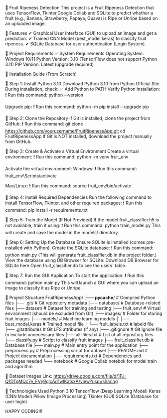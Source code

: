 🍎 Fruit Ripeness Detection
This project is a Fruit Ripeness Detection that uses TensorFlow, Tkinter,Google Collab and SQLite to predict whether a fruit (e.g., Banana, Strawberry, Papaya, Guava) is Ripe or Unripe based on an uploaded image.

📌 Features
✔ Graphical User Interface (GUI) to upload an image and get a prediction.
✔ Trained CNN Model (best_model.keras) to classify fruit ripeness.
✔ SQLite Database for user authentication (Login System).

📌 Project Requirements
✅ System Requirements
Operating System: Windows 10/11
Python Version: 3.10 (TensorFlow does not support Python 3.11)
PIP Version: Latest (upgrade required)

📌 Installation Guide (From Scratch)

🔹 Step 1: Install Python 3.10
Download Python 3.10 from Python Official Site
During installation, check: ✅ Add Python to PATH
Verify Python installation:
❗ Run this command:
python --version

Upgrade pip:
❗ Run this command:
python -m pip install --upgrade pip

🔹 Step 2: Clone the Repository
If Git is installed, clone the project from GitHub:
❗ Run this command:
git clone https://github.com/yourusername/FruitRipenessApp.git
cd FruitRipenessApp
If Git is NOT installed, download the project manually from GitHub.

🔹 Step 3: Create & Activate a Virtual Environment
Create a virtual environment:
❗ Run this command:
python -m venv fruit_env

Activate the virtual environment:
Windows:
❗ Run this command:
fruit_env\Scripts\activate

Mac/Linux:
❗ Run this command:
source fruit_env/bin/activate

🔹 Step 4: Install Required Dependencies
Run the following command to install TensorFlow, Tkinter, and other required packages:
❗ Run this command:
pip install -r requirements.txt

🔹 Step 5: Train the Model (If Not Provided)
If the model fruit_classifier.h5 is not available, train it using:
❗ Run this command:
python train_model.py
This will create and save the model in the models/ directory.

🔹 Step 6: Setting Up the Database
Ensure SQLite is installed (comes pre-installed with Python).
Create the SQLite database:
❗ Run this command:
python main.py
(This will generate fruit_classifier.db in the project folder.)
View the database using DB Browser for SQLite:
Download DB Browser for SQLite here
Open fruit_classifier.db to see the users' table.

🔹 Step 7: Run the GUI Application
To start the application:
❗ Run this command:
python main.py
This will launch a GUI where you can upload an image to classify it as Ripe or Unripe.

🔹 Project Structure
FruitRipenessApp/
├── __pycache__/               # Compiled Python files
├── .git/                      # Git repository metadata
├── database/                  # Database-related files
├── dataset/                   # Dataset for training and testing
├── fruit_env/                 # Virtual environment (should be excluded from Git)
├── images/                    # Folder for storing fruit images
├── models/                    # Machine learning models
│   ├── best_model.keras       # Trained model file
│   └── fruit_labels.txt       # labeld file
├── .gitattributes             # Git LFS attributes (if any)
├── .gitignore                 # Git ignore file to exclude unnecessary files
├── all-files.txt              # List of all repository files
├── classify.py                # Script to classify fruit images
├── fruit_classifier.db        # Database file
├── main.py                    # Main entry point for the application
├── preprocess.py              # Preprocessing script for dataset
├── README.md                  # Project documentation
├── requirements.txt           # Dependencies and packages needed
└── notebook                   # Google Collab notebok for model train and agorithm

🔹 Dataset Images Link:
https://drive.google.com/file/d/1FJ-Q1DTgMQc7e_FVy9qlcAd1wlKatsxA/view?usp=sharing

📌 Technologies Used
Python 3.10
TensorFlow (Deep Learning Model)
Keras (CNN Model)
Pillow (Image Processing)
Tkinter (GUI)
SQLite (Database for user login)

HAPPY CODING!!!
